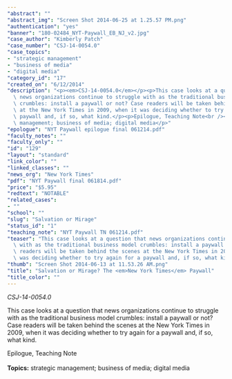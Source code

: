 ```yaml
---
"abstract": ""
"abstract_img": "Screen Shot 2014-06-25 at 1.25.57 PM.png"
"authentication": "yes"
"banner": "180-02484_NYT-Paywall_EB_NJ_v2.jpg"
"case_author": "Kimberly Patch"
"case_number": "CSJ-14-0054.0"
"case_topics":
- "strategic management"
- "business of media"
- "digital media"
"category_id": "17"
"created_on": "6/12/2014"
"description": "<p><em>CSJ-14-0054.0</em></p><p>This case looks at a question that\
  \ news organizations continue to struggle with as the traditional business model\
  \ crumbles: install a paywall or not? Case readers will be taken behind the scenes\
  \ at the New York Times in 2009, when it was deciding whether to try again for a\
  \ paywall and, if so, what kind.</p><p>Epilogue, Teaching Note<br /><br /><strong>Topics:</strong>&nbsp;strategic\
  \ management; business of media; digital media</p>"
"epologue": "NYT Paywall epilogue final 061214.pdf"
"faculty_notes": ""
"faculty_only": ""
"id": "129"
"layout": "standard"
"link_color": ""
"linked_classes": ""
"news_org": "New York Times"
"pdf": "NYT Paywall final 061814.pdf"
"price": "$5.95"
"redtext": "NOTABLE"
"related_cases":
- ""
"school": ""
"slug": "Salvation or Mirage"
"status_id": "1"
"teaching_note": "NYT Paywall TN 061214.pdf"
"teaser": "This case looks at a question that news organizations continue to struggle\
  \ with as the traditional business model crumbles: install a paywall or not? Case\
  \ readers will be taken behind the scenes at the New York Times in 2009, when it\
  \ was deciding whether to try again for a paywall and, if so, what kind."
"thumb": "Screen Shot 2014-06-13 at 11.53.26 AM.png"
"title": "Salvation or Mirage? The <em>New York Times</em> Paywall"
"title_color": ""
---
```

<p><em>CSJ-14-0054.0</em></p><p>This case looks at a question that news organizations continue to struggle with as the traditional business model crumbles: install a paywall or not? Case readers will be taken behind the scenes at the New York Times in 2009, when it was deciding whether to try again for a paywall and, if so, what kind.</p><p>Epilogue, Teaching Note<br /><br /><strong>Topics:</strong>&nbsp;strategic management; business of media; digital media</p>